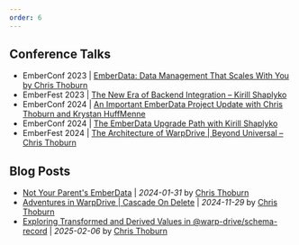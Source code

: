```yaml
---
order: 6
---
```


## Conference Talks

- EmberConf 2023 | [EmberData: Data Management That Scales With You by Chris Thoburn](https://www.youtube.com/watch?v=KpakmlxvT0s)
- EmberFest 2023 | [The New Era of Backend Integration – Kirill Shaplyko](https://www.youtube.com/watch?v=PKekDnJxUQY)
- EmberConf 2024 | [An Important EmberData Project Update with Chris Thoburn and Krystan HuffMenne](https://www.youtube.com/watch?v=HQiKFaTAahM)
- EmberConf 2024 | [The EmberData Upgrade Path with Kirill Shaplyko](https://www.youtube.com/watch?v=3_kTmfLG6b0)
- EmberFest 2024 | [The Architecture of WarpDrive | Beyond Universal – Chris Thoburn](https://www.youtube.com/watch?v=BCv8OgcG5vM)

## Blog Posts

- [Not Your Parent's EmberData](https://runspired.com/2024/01/31/modern-ember-data.html) | *2024-01-31* by [Chris Thoburn](https://github.com/runspired)
- [Adventures in WarpDrive | Cascade On Delete](https://runspired.com/2024/11/29/cascade-on-delete.html) | *2024-11-29* by [Chris Thoburn](https://github.com/runspired)
- [Exploring Transformed and Derived Values in @warp-drive/schema-record](https://runspired.com/2025/02/06/exploring-transformed-and-derivied-values-in-schema-record.html) | *2025-02-06* by [Chris Thoburn](https://github.com/runspired)
